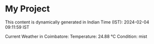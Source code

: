 # My Project

This content is dynamically generated in Indian Time (IST): 2024-02-04 09:11:59 IST


Current Weather in Coimbatore:
Temperature: 24.88 °C
Condition: mist

